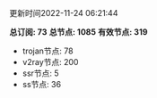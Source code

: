 更新时间2022-11-24 06:21:44

**总订阅: 73**
**总节点: 1085**
**有效节点: 319**
- trojan节点: 78
- v2ray节点: 200
- ssr节点: 5
- ss节点: 36
